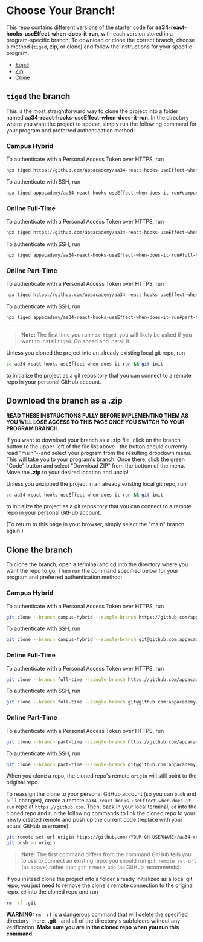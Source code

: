 # Choose Your Branch!

This repo contains different versions of the starter code for **aa34-react-hooks-useEffect-when-does-it-run**,
with each version stored in a program-specific branch. To download or clone the
correct branch, choose a method (`tiged`, zip, or clone) and follow the
instructions for your specific program.

* [`tiged`](#tiged-the-branch)
* [Zip](#download-the-branch-as-a-zip)
* [Clone](#clone-the-branch)

## `tiged` the branch

This is the most straightforward way to clone the project into a folder named
**aa34-react-hooks-useEffect-when-does-it-run**. In the directory where you want the project to appear, simply
run the following command for your program and preferred authentication method:

### Campus Hybrid

To authenticate with a Personal Access Token over HTTPS, run

```sh
npx tiged https://github.com/appacademy/aa34-react-hooks-useEffect-when-does-it-run#campus-hybrid aa34-react-hooks-useEffect-when-does-it-run
```

To authenticate with SSH, run

```sh
npx tiged appacademy/aa34-react-hooks-useEffect-when-does-it-run#campus-hybrid aa34-react-hooks-useEffect-when-does-it-run
```

### Online Full-Time

To authenticate with a Personal Access Token over HTTPS, run

```sh
npx tiged https://github.com/appacademy/aa34-react-hooks-useEffect-when-does-it-run#full-time aa34-react-hooks-useEffect-when-does-it-run
```

To authenticate with SSH, run

```sh
npx tiged appacademy/aa34-react-hooks-useEffect-when-does-it-run#full-time aa34-react-hooks-useEffect-when-does-it-run
```

### Online Part-Time

To authenticate with a Personal Access Token over HTTPS, run

```sh
npx tiged https://github.com/appacademy/aa34-react-hooks-useEffect-when-does-it-run#part-time aa34-react-hooks-useEffect-when-does-it-run
```

To authenticate with SSH, run

```sh
npx tiged appacademy/aa34-react-hooks-useEffect-when-does-it-run#part-time aa34-react-hooks-useEffect-when-does-it-run
```

-----

> **Note:** The first time you run `npx tiged`, you will likely be asked if you
> want to install `tiged`. Go ahead and install it.

Unless you cloned the project into an already existing local git repo, run

```sh
cd aa34-react-hooks-useEffect-when-does-it-run && git init
```

to initialize the project as a git repository that you can connect to a remote
repo in your personal GitHub account.

## Download the branch as a .zip

**READ THESE INSTRUCTIONS FULLY BEFORE IMPLEMENTING THEM AS YOU WILL LOSE ACCESS
TO THIS PAGE ONCE YOU SWITCH TO YOUR PROGRAM BRANCH.**

If you want to download your branch as a __.zip__ file, click on the branch
button to the upper-left of the file list above--the button should currently
read "main"--and select your program from the resulting dropdown menu. This will
take you to your program's branch. Once there, click the green "Code" button and
select "Download ZIP" from the bottom of the menu. Move the __.zip__ to your
desired location and unzip!

Unless you unzipped the project in an already existing local git repo, run

```sh
cd aa34-react-hooks-useEffect-when-does-it-run && git init
```

to initialize the project as a git repository that you can connect to a remote
repo in your personal GitHub account.

(To return to this page in your browser, simply select the "main" branch again.)

## Clone the branch

To clone the branch, open a terminal and cd into the directory where you want
the repo to go. Then run the command specified below for your program and
preferred authentication method:

### Campus Hybrid

To authenticate with a Personal Access Token over HTTPS, run

```sh
git clone --branch campus-hybrid --single-branch https://github.com/appacademy/aa34-react-hooks-useEffect-when-does-it-run.git
```

To authenticate with SSH, run

```sh
git clone --branch campus-hybrid --single-branch git@github.com:appacademy/aa34-react-hooks-useEffect-when-does-it-run.git
```

### Online Full-Time

To authenticate with a Personal Access Token over HTTPS, run

```sh
git clone --branch full-time --single-branch https://github.com/appacademy/aa34-react-hooks-useEffect-when-does-it-run.git
```

To authenticate with SSH, run

```sh
git clone --branch full-time --single-branch git@github.com:appacademy/aa34-react-hooks-useEffect-when-does-it-run.git
```

### Online Part-Time

To authenticate with a Personal Access Token over HTTPS, run

```sh
git clone --branch part-time --single-branch https://github.com/appacademy/aa34-react-hooks-useEffect-when-does-it-run.git
```

To authenticate with SSH, run

```sh
git clone --branch part-time --single-branch git@github.com:appacademy/aa34-react-hooks-useEffect-when-does-it-run.git
```

When you clone a repo, the cloned repo's remote `origin` will still point to the
original repo.

To reassign the clone to your personal GitHub account (so you can `push` and
`pull` changes), create a remote `aa34-react-hooks-useEffect-when-does-it-run` repo at `https://github.com`.
Then, back in your local terminal, `cd` into the cloned repo and run the
following commands to link the cloned repo to your newly created remote and push
up the current code (replace <YOUR-GH-USERNAME> with your actual GitHub username):

```sh
git remote set-url origin https://github.com/<YOUR-GH-USERNAME>/aa34-react-hooks-useEffect-when-does-it-run
git push -u origin
```

 > **Note:** The first command differs from the command GitHub tells you to use
 > to connect an existing repo: you should run `git remote set-url` (as above)
 > rather than `git remote add` (as GitHub recommends).

 If you instead clone the project into a folder already initialized as a local
 git repo, you just need to remove the clone's remote connection to the original
 repo. `cd` into the cloned repo and run

 ```sh
 rm -rf .git
 ```

**WARNING:** `rm -rf` is a dangerous command that will delete the specified
directory--here, __.git__--and all of the directory's subfolders without any
verification. **Make sure you are in the cloned repo when you run this
command.**
